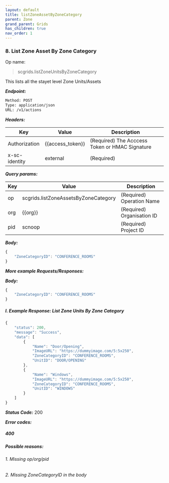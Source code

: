 ```yaml
---
layout: default
title: listZoneAssetByZoneCategory
parent: Zone
grand_parent: Grids
has_children: true
nav_order: 1
---
```




### 8. List Zone Asset By Zone Category


Op name: 

> scgrids.listZoneUnitsByZoneCategory

This lists all the stayet level Zone Units/Assets


***Endpoint:***

```bash
Method: POST
Type: application/json
URL: /v1/actions
```


***Headers:***

| Key | Value | Description |
| --- | ------|-------------|
| Authorization | {{access_token}} | (Required) The Acccess Token or HMAC Signature |
| x-sc-identity | external | (Required) |



***Query params:***

| Key | Value | Description |
| --- | ------|-------------|
| op | scgrids.listZoneAssetsByZoneCategory | (Required) Operation Name |
| org | {{org}} | (Required) Organisation ID |
| pid | scnoop | (Required) Project ID |



***Body:***

```js        
{
    "ZoneCategoryID": "CONFERENCE_ROOMS"
}
```



***More example Requests/Responses:***

***Body:***

```js        
{
    "ZoneCategoryID": "CONFERENCE_ROOMS"
}
```


##### I. Example Response: List Zone Units By Zone Category
```js
{
    "status": 200,
    "message": "Success",
    "data": [
        {
            "Name": "Door/Opening",
            "ImageURL": "https://dummyimage.com/5:5x250",
            "ZoneCategoryID": "CONFERENCE_ROOMS",
            "UnitID": "DOOR/OPENING"
        },
        {
            "Name": "Windows",
            "ImageURL": "https://dummyimage.com/5:5x250",
            "ZoneCategoryID": "CONFERENCE_ROOMS",
            "UnitID": "WINDOWS"
        }
    ]
}
```


***Status Code:*** 200


***Error codes:***

##### 400
##### Possible reasons:

###### 1. Missing op/org/pid
###### 2. Missing ZoneCategoryID in the body

<br>